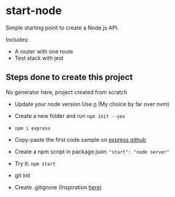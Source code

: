 # start-node

Simple starting point to create a Node.js API.

Includes:
 - A router with one route
 - Test stack with jest

## Steps done to create this project

No generator here, project created from scratch

 - Update your node version
Use [n](https://github.com/tj/n) (My choice by far over nvm)

 - Create a new folder and run ```npm init --yes```

 - ```npm i express```
 - Copy-paste the first code sample on [express github](https://github.com/expressjs/express)
 - Create a npm script in package.json: ```"start": "node server"```
 - Try it: ```npm start```

 - git init
 - Create .gitignore (Inspiration [here](https://github.com/github/gitignore/blob/master/Node.gitignore))
